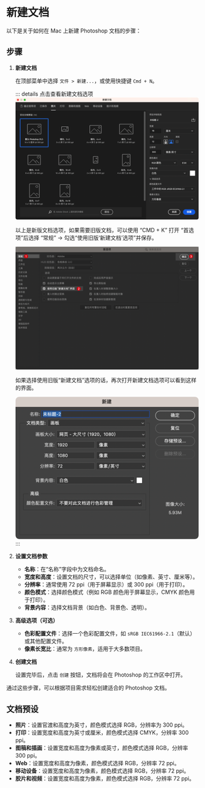 # 新建文档

以下是关于如何在 Mac 上新建 Photoshop 文档的步骤：

## 步骤

1. **新建文档**

   在顶部菜单中选择 `文件 > 新建...`，或使用快捷键 `Cmd + N`。

   ::: details 点击查看新建文档选项
   ![](./images/new-document/create-new-document.png)

   以上是新版文档选项，如果需要旧版文档，可以使用 “CMD + K” 打开 “首选项”后选择 “常规” -> 勾选“使用旧版‘新建文档’选项”并保存。

   ![](./images/new-document/old-version-setting-for-create-new-document.png)

   如果选择使用旧版“新建文档”选项的话，再次打开新建文档选项可以看到这样的界面。

   ![](./images/new-document/old-version-for-create-new-document.png)
   :::

2. **设置文档参数**

    - **名称**：在“名称”字段中为文档命名。
    - **宽度和高度**：设置文档的尺寸，可以选择单位（如像素、英寸、厘米等）。
    - **分辨率**：通常使用 72 ppi（用于屏幕显示）或 300 ppi（用于打印）。
    - **颜色模式**：选择颜色模式（例如 RGB 颜色用于屏幕显示，CMYK 颜色用于打印）。
    - **背景内容**：选择文档背景（如白色、背景色、透明）。

3. **高级选项（可选）**

    - **色彩配置文件**：选择一个色彩配置文件，如 `sRGB IEC61966-2.1`（默认）或其他配置文件。
    - **像素长宽比**：通常为 `方形像素`，适用于大多数项目。

4. **创建文档**

   设置完毕后，点击 `创建` 按钮，文档将会在 Photoshop 的工作区中打开。

通过这些步骤，可以根据项目需求轻松创建适合的 Photoshop 文档。

## 文档预设

- **照片**：设置官渡和高度为英寸，颜色模式选择 RGB，分辨率为 300 ppi。
- **打印**：设置宽度和高度为英寸或厘米，颜色模式选择 CMYK，分辨率 300 ppi。
- **图稿和插画**：设置宽度和高度为像素或英寸，颜色模式选择 RGB，分辨率 300 ppi。
- **Web**：设置宽度和高度为像素，颜色模式选择 RGB，分辨率 72 ppi。
- **移动设备**：设置宽度和高度为像素，颜色模式选择 RGB，分辨率 72 ppi。
- **胶片和视频**：设置宽度和高度为像素，颜色模式选择 RGB，分辨率 72 ppi。

